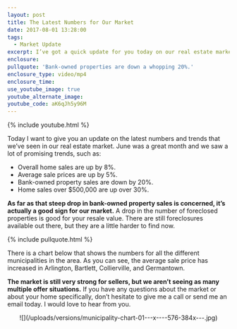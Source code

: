 ```yaml
---
layout: post
title: The Latest Numbers for Our Market
date: 2017-08-01 13:28:00
tags:
  - Market Update
excerpt: I’ve got a quick update for you today on our real estate market. Here’s what you need to know.
enclosure:
pullquote: 'Bank-owned properties are down a whopping 20%.'
enclosure_type: video/mp4
enclosure_time:
use_youtube_image: true
youtube_alternate_image:
youtube_code: aK6qJh5y96M
---
```



{% include youtube.html %}

Today I want to give you an update on the latest numbers and trends that we’ve seen in our real estate market. June was a great month and we saw a lot of promising trends, such as:

* Overall home sales are up by 8%.
* Average sale prices are up by 5%.
* Bank-owned property sales are down by 20%.
* Home sales over $500,000 are up over 30%.

**As far as that steep drop in bank-owned property sales is concerned, it’s actually a good sign for our market.** A drop in the number of foreclosed properties is good for your resale value. There are still foreclosures available out there, but they are a little harder to find now.

{% include pullquote.html %}

There is a chart below that shows the numbers for all the different municipalities in the area. As you can see, the average sale price has increased in Arlington, Bartlett, Collierville, and Germantown.

**The market is still very strong for sellers, but we aren’t seeing as many multiple offer situations.** If you have any questions about the market or about your home specifically, don’t hesitate to give me a call or send me an email today. I would love to hear from you.

<center>![](/uploads/versions/municipality-chart-01---x----576-384x---.jpg)</center>